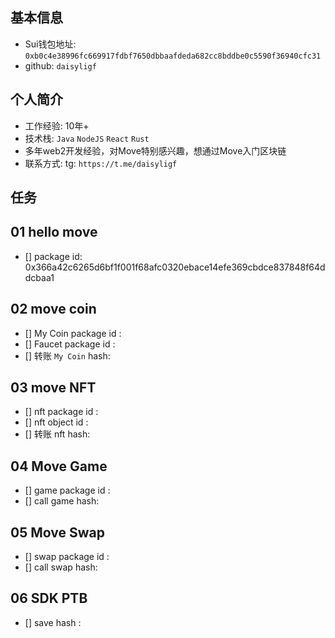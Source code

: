 ## 基本信息
- Sui钱包地址: `0xb0c4e38996fc669917fdbf7650dbbaafdeda682cc8bddbe0c5590f36940cfc31`
- github: `daisyligf`

## 个人简介
- 工作经验: 10年+
- 技术栈: `Java` `NodeJS` `React` `Rust`
- 多年web2开发经验，对Move特别感兴趣，想通过Move入门区块链
- 联系方式: tg: `https://t.me/daisyligf` 

## 任务

##   01 hello move  
- [] package id: 0x366a42c6265d6bf1f001f68afc0320ebace14efe369cbdce837848f64ddcbaa1

##   02 move coin
- [] My Coin package id : 
- [] Faucet package id : 
- [] 转账 `My Coin` hash:

##   03 move NFT
- [] nft package id :
- [] nft object id : 
- [] 转账 nft  hash:

##   04 Move Game
- [] game package id :
- [] call game hash:

##   05 Move Swap
- [] swap package id :
- [] call swap hash:

##   06 SDK PTB
- [] save hash :
